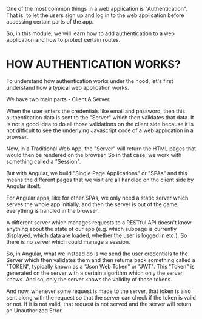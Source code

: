 One of the most common things in a web application is "Authentication". That is, to let the users sign up and log in to the web application before accessing certain parts of the app.

So, in this module, we will learn how to add authentication to a web application and how to protect certain routes.

# HOW AUTHENTICATION WORKS?

To understand how authentication works under the hood, let's first understand how a typical web application works.

We have two main parts - Client & Server.

When the user enters the credentials like email and password, then this authentication data is sent to the "Server" which then validates that data. It is not a good idea to do all those validations on the client side because it is not difficult to see the underlying Javascript code of a web application in a browser.

Now, in a Traditional Web App, the "Server" will return the HTML pages that would then be rendered on the browser. So in that case, we work with something called a "Session".

But with Angular, we build "Single Page Applications" or "SPAs" and this means the different pages that we visit are all handled on the client side by Angular itself.

For Angular apps, like for other SPAs, we only need a static server which serves the whole app initially, and then the server is out of the game; everything is handled in the browser.

A different server which manages requests to a RESTful API doesn't know anything about the state of our app (e.g. which subpage is currently displayed, which data are loaded, whether the user is logged in etc.). So there is no server which could manage a session.

So, in Angular, what we instead do is we send the user credentials to the Server which then validates them and then returns back something called a "TOKEN", typically known as a "Json Web Token" or "JWT". This "Token" is generated on the server with a certain algorithm which only the server knows. And so, only the server knows the validity of those tokens.

And now, whenever some request is made to the server, that token is also sent along with the request so that the server can check if the token is valid or not. If it is not valid, that request is not served and the server will return an Unauthorized Error.
